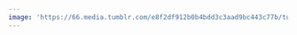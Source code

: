 ```yaml
---
image: 'https://66.media.tumblr.com/e8f2df912b0b4bdd3c3aad9bc443c77b/tumblr_oqgfozXOS81tbdx3so1_1280.jpg'
---
```

